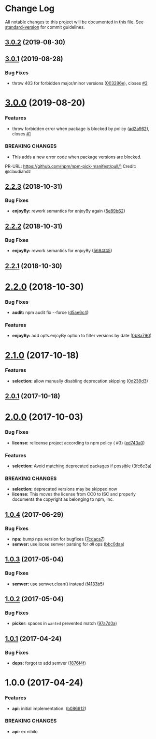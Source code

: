 # Change Log

All notable changes to this project will be documented in this file.
See [standard-version](https://github.com/conventional-changelog/standard-version) for commit guidelines.

<a name="3.0.2"></a>

## [3.0.2](https://github.com/npm/npm-pick-manifest/compare/v3.0.1...v3.0.2) (2019-08-30)

<a name="3.0.1"></a>

## [3.0.1](https://github.com/npm/npm-pick-manifest/compare/v3.0.0...v3.0.1) (2019-08-28)

### Bug Fixes

* throw 403 for forbidden major/minor versions ([003286e](https://github.com/npm/npm-pick-manifest/commit/003286e)),
  closes [#2](https://github.com/npm/npm-pick-manifest/issues/2)

<a name="3.0.0"></a>

# [3.0.0](https://github.com/npm/npm-pick-manifest/compare/v2.2.3...v3.0.0) (2019-08-20)

### Features

* throw forbidden error when package is blocked by
  policy ([ad2a962](https://github.com/npm/npm-pick-manifest/commit/ad2a962)),
  closes [#1](https://github.com/npm/npm-pick-manifest/issues/1)

### BREAKING CHANGES

* This adds a new error code when package versions are blocked.

PR-URL: https://github.com/npm/npm-pick-manifest/pull/1
Credit: @claudiahdz

<a name="2.2.3"></a>

## [2.2.3](https://github.com/npm/npm-pick-manifest/compare/v2.2.2...v2.2.3) (2018-10-31)

### Bug Fixes

* **enjoyBy:** rework semantics for enjoyBy again ([5e89b62](https://github.com/npm/npm-pick-manifest/commit/5e89b62))

<a name="2.2.2"></a>

## [2.2.2](https://github.com/npm/npm-pick-manifest/compare/v2.2.1...v2.2.2) (2018-10-31)

### Bug Fixes

* **enjoyBy:** rework semantics for enjoyBy ([5684f45](https://github.com/npm/npm-pick-manifest/commit/5684f45))

<a name="2.2.1"></a>

## [2.2.1](https://github.com/npm/npm-pick-manifest/compare/v2.2.0...v2.2.1) (2018-10-30)

<a name="2.2.0"></a>

# [2.2.0](https://github.com/npm/npm-pick-manifest/compare/v2.1.0...v2.2.0) (2018-10-30)

### Bug Fixes

* **audit:** npm audit fix --force ([d5ae6c4](https://github.com/npm/npm-pick-manifest/commit/d5ae6c4))

### Features

* **enjoyBy:** add opts.enjoyBy option to filter versions by
  date ([0b8a790](https://github.com/npm/npm-pick-manifest/commit/0b8a790))

<a name="2.1.0"></a>

# [2.1.0](https://github.com/npm/npm-pick-manifest/compare/v2.0.1...v2.1.0) (2017-10-18)

### Features

* **selection:** allow manually disabling deprecation
  skipping ([0d239d3](https://github.com/npm/npm-pick-manifest/commit/0d239d3))

<a name="2.0.1"></a>

## [2.0.1](https://github.com/npm/npm-pick-manifest/compare/v2.0.0...v2.0.1) (2017-10-18)

<a name="2.0.0"></a>

# [2.0.0](https://github.com/npm/npm-pick-manifest/compare/v1.0.4...v2.0.0) (2017-10-03)

### Bug Fixes

* **license:** relicense project according to npm policy (
  #3) ([ed743a0](https://github.com/npm/npm-pick-manifest/commit/ed743a0))

### Features

* **selection:** Avoid matching deprecated packages if
  possible ([3fc6c3a](https://github.com/npm/npm-pick-manifest/commit/3fc6c3a))

### BREAKING CHANGES

* **selection:** deprecated versions may be skipped now
* **license:** This moves the license from CC0 to ISC and properly documents the copyright as belonging to npm, Inc.

<a name="1.0.4"></a>

## [1.0.4](https://github.com/npm/npm-pick-manifest/compare/v1.0.3...v1.0.4) (2017-06-29)

### Bug Fixes

* **npa:** bump npa version for bugfixes ([7cdaca7](https://github.com/npm/npm-pick-manifest/commit/7cdaca7))
* **semver:** use loose semver parsing for *all*
  ops ([bbc0daa](https://github.com/npm/npm-pick-manifest/commit/bbc0daa))

<a name="1.0.3"></a>

## [1.0.3](https://github.com/npm/npm-pick-manifest/compare/v1.0.2...v1.0.3) (2017-05-04)

### Bug Fixes

* **semver:** use semver.clean() instead ([f4133b5](https://github.com/npm/npm-pick-manifest/commit/f4133b5))

<a name="1.0.2"></a>

## [1.0.2](https://github.com/npm/npm-pick-manifest/compare/v1.0.1...v1.0.2) (2017-05-04)

### Bug Fixes

* **picker:** spaces in `wanted` prevented match ([97a7d0a](https://github.com/npm/npm-pick-manifest/commit/97a7d0a))

<a name="1.0.1"></a>

## [1.0.1](https://github.com/npm/npm-pick-manifest/compare/v1.0.0...v1.0.1) (2017-04-24)

### Bug Fixes

* **deps:** forgot to add semver ([1876f4f](https://github.com/npm/npm-pick-manifest/commit/1876f4f))

<a name="1.0.0"></a>

# 1.0.0 (2017-04-24)

### Features

* **api:** initial implementation. ([b086912](https://github.com/npm/npm-pick-manifest/commit/b086912))

### BREAKING CHANGES

* **api:** ex nihilo
